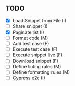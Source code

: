 ## TODO
- [x] Load Snippet from File (I)
- [ ] Share snippet (I)
- [x] Paginate list (I)
- [ ] Format code (M)
- [ ] Add test case (F)
- [ ] Execute test case (F)
- [ ] Execute snippet live (F)
- [ ] Download snippet (F)
- [ ] Define linting rules (M) 
- [ ] Define formatting rules (M)
- [ ] Cypress e2e (I)
